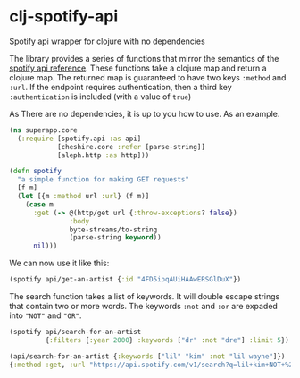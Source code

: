 # clj-spotify-api
Spotify api wrapper for clojure with no dependencies


The library provides a series of functions that mirror the semantics of the [spotify api reference](https://developer.spotify.com/web-api/endpoint-reference/). These functions take a clojure map and return a clojure map.
The returned map is guaranteed to have two keys `:method` and `:url`. If the endpoint requires authentication, then a third key `:authentication` is included (with a value of `true`)

As There are no dependencies, it is up to you how to use. As an example.

```clojure
(ns superapp.core
  (:require [spotify.api :as api]
            [cheshire.core :refer [parse-string]]
            [aleph.http :as http]))

(defn spotify
  "a simple function for making GET requests"
  [f m]
  (let [{m :method url :url} (f m)]
    (case m
      :get (-> @(http/get url {:throw-exceptions? false})
               :body
               byte-streams/to-string
               (parse-string keyword))
      nil)))
```
We can now use it like this:

```clojure
(spotify api/get-an-artist {:id "4FD5ipqAUiHAAwERSGlDuX"})
```
The search function takes a list of keywords. It will double escape strings that contain two or more words. The keywords `:not` and `:or` are expaded into `"NOT"` and `"OR"`.

```clojure
(spotify api/search-for-an-artist
         {:filters {:year 2000} :keywords ["dr" :not "dre"] :limit 5})
```
```clojure
(api/search-for-an-artist {:keywords ["lil" "kim" :not "lil wayne"]})
{:method :get, :url "https://api.spotify.com/v1/search?q=lil+kim+NOT+%22lil+wayne%22+&&type=artist"}
```
